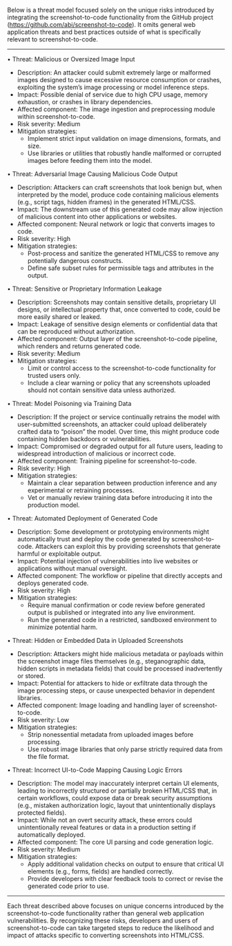 Below is a threat model focused solely on the unique risks introduced by integrating the screenshot-to-code functionality from the GitHub project (https://github.com/abi/screenshot-to-code). It omits general web application threats and best practices outside of what is specifically relevant to screenshot-to-code.

---

• Threat: Malicious or Oversized Image Input
  - Description: An attacker could submit extremely large or malformed images designed to cause excessive resource consumption or crashes, exploiting the system’s image processing or model inference steps.
  - Impact: Possible denial of service due to high CPU usage, memory exhaustion, or crashes in library dependencies.
  - Affected component: The image ingestion and preprocessing module within screenshot-to-code.
  - Risk severity: Medium
  - Mitigation strategies:
    - Implement strict input validation on image dimensions, formats, and size.
    - Use libraries or utilities that robustly handle malformed or corrupted images before feeding them into the model.

• Threat: Adversarial Image Causing Malicious Code Output
  - Description: Attackers can craft screenshots that look benign but, when interpreted by the model, produce code containing malicious elements (e.g., script tags, hidden iframes) in the generated HTML/CSS.
  - Impact: The downstream use of this generated code may allow injection of malicious content into other applications or websites.
  - Affected component: Neural network or logic that converts images to code.
  - Risk severity: High
  - Mitigation strategies:
    - Post-process and sanitize the generated HTML/CSS to remove any potentially dangerous constructs.
    - Define safe subset rules for permissible tags and attributes in the output.

• Threat: Sensitive or Proprietary Information Leakage
  - Description: Screenshots may contain sensitive details, proprietary UI designs, or intellectual property that, once converted to code, could be more easily shared or leaked.
  - Impact: Leakage of sensitive design elements or confidential data that can be reproduced without authorization.
  - Affected component: Output layer of the screenshot-to-code pipeline, which renders and returns generated code.
  - Risk severity: Medium
  - Mitigation strategies:
    - Limit or control access to the screenshot-to-code functionality for trusted users only.
    - Include a clear warning or policy that any screenshots uploaded should not contain sensitive data unless authorized.

• Threat: Model Poisoning via Training Data
  - Description: If the project or service continually retrains the model with user-submitted screenshots, an attacker could upload deliberately crafted data to “poison” the model. Over time, this might produce code containing hidden backdoors or vulnerabilities.
  - Impact: Compromised or degraded output for all future users, leading to widespread introduction of malicious or incorrect code.
  - Affected component: Training pipeline for screenshot-to-code.
  - Risk severity: High
  - Mitigation strategies:
    - Maintain a clear separation between production inference and any experimental or retraining processes.
    - Vet or manually review training data before introducing it into the production model.

• Threat: Automated Deployment of Generated Code
  - Description: Some development or prototyping environments might automatically trust and deploy the code generated by screenshot-to-code. Attackers can exploit this by providing screenshots that generate harmful or exploitable output.
  - Impact: Potential injection of vulnerabilities into live websites or applications without manual oversight.
  - Affected component: The workflow or pipeline that directly accepts and deploys generated code.
  - Risk severity: High
  - Mitigation strategies:
    - Require manual confirmation or code review before generated output is published or integrated into any live environment.
    - Run the generated code in a restricted, sandboxed environment to minimize potential harm.

• Threat: Hidden or Embedded Data in Uploaded Screenshots
  - Description: Attackers might hide malicious metadata or payloads within the screenshot image files themselves (e.g., steganographic data, hidden scripts in metadata fields) that could be processed inadvertently or stored.
  - Impact: Potential for attackers to hide or exfiltrate data through the image processing steps, or cause unexpected behavior in dependent libraries.
  - Affected component: Image loading and handling layer of screenshot-to-code.
  - Risk severity: Low
  - Mitigation strategies:
    - Strip nonessential metadata from uploaded images before processing.
    - Use robust image libraries that only parse strictly required data from the file format.

• Threat: Incorrect UI-to-Code Mapping Causing Logic Errors
  - Description: The model may inaccurately interpret certain UI elements, leading to incorrectly structured or partially broken HTML/CSS that, in certain workflows, could expose data or break security assumptions (e.g., mistaken authorization logic, layout that unintentionally displays protected fields).
  - Impact: While not an overt security attack, these errors could unintentionally reveal features or data in a production setting if automatically deployed.
  - Affected component: The core UI parsing and code generation logic.
  - Risk severity: Medium
  - Mitigation strategies:
    - Apply additional validation checks on output to ensure that critical UI elements (e.g., forms, fields) are handled correctly.
    - Provide developers with clear feedback tools to correct or revise the generated code prior to use.

---

Each threat described above focuses on unique concerns introduced by the screenshot-to-code functionality rather than general web application vulnerabilities. By recognizing these risks, developers and users of screenshot-to-code can take targeted steps to reduce the likelihood and impact of attacks specific to converting screenshots into HTML/CSS.

